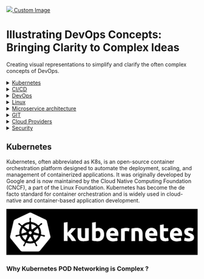 <p>
  <a href="https://blog.bytebytego.com/?utm_source=site"><img src="images/banner.jpg" /> Custom Image</a>
</p>


# Illustrating DevOps Concepts: Bringing Clarity to Complex Ideas

Creating visual representations to simplify and clarify the often complex concepts of DevOps.

<!-- Start of the TOC -->
<details>
<summary><a href="#kubernetes">Kubernetes</a></summary>

- [Why Kubernetes POD Networking is Complex ?](#why-kubernetes-pod-networking-is-complex)

</details>

<details>
<summary><a href="#section-2">CI/CD</a></summary>

- [Topic 1](#)

</details>

</details>

<details>
<summary><a href="#section-2">DevOps</a></summary>

- [Topic 1](#)

</details></details>

<details>
<summary><a href="#section-2">Linux</a></summary>

- [Topic 1](#)

</details></details>

<details>
<summary><a href="#section-2">Microservice architecture</a></summary>

- [Topic 1](#)

</details>

<details>
<summary><a href="#section-2">GIT</a></summary>

- [Topic 1](#)

</details>

<details>
<summary><a href="#section-2">Cloud Providers</a></summary>

- [Topic 1](#)

</details>

<details>
<summary><a href="#section-2">Security</a></summary>

- [Topic 1](#)

</details>
<!-- End of the TOC -->


<!-- Start of the content -->
## Kubernetes

Kubernetes, often abbreviated as K8s, is an open-source container orchestration platform designed to automate the deployment, scaling, and management of containerized applications. It was originally developed by Google and is now maintained by the Cloud Native Computing Foundation (CNCF), a part of the Linux Foundation. Kubernetes has become the de facto standard for container orchestration and is widely used in cloud-native and container-based application development.

<p>
  <img src="images/kubernetes.png" style="width: 640px">
</p>

### Why Kubernetes POD Networking is Complex ?


<!-- End of the content -->
